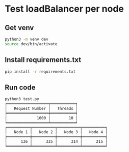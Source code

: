 # Test loadBalancer per node

## Get venv

```bash
python3 -m venv dev
source dev/bin/activate
```

## Install requirements.txt

```bash
pip install -r requirements.txt
```

## Run code

```bash
python3 test.py
╒══════════════════╤═══════════╕
│   Request Number │   Threads │
╞══════════════════╪═══════════╡
│             1000 │        10 │
╘══════════════════╧═══════════╛
╒══════════╤══════════╤══════════╤══════════╕
│   Node 1 │   Node 2 │   Node 3 │   Node 4 │
╞══════════╪══════════╪══════════╪══════════╡
│      136 │      335 │      314 │      215 │
╘══════════╧══════════╧══════════╧══════════╛
```
